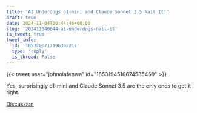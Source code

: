 ```yaml
---
title: 'AI Underdogs o1-mini and Claude Sonnet 3.5 Nail It!'
draft: true
date: 2024-11-04T06:44:46+00:00
slug: '202411040644-ai-underdogs-nail-it'
is_tweet: true
tweet_info:
  id: '1853206717196362217'
  type: 'reply'
  is_thread: False
---
```




{{< tweet user="johnolafenwa" id="1853194516674535469" >}}

Yes, surprisingly o1-mini and Claude Sonnet 3.5 are the only ones to get it right.

[Discussion](https://x.com/sytelus/status/1853206717196362217)
